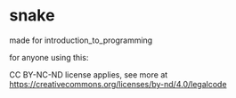 # snake
made for introduction_to_programming

for anyone using this:

CC BY-NC-ND license applies, see more at https://creativecommons.org/licenses/by-nd/4.0/legalcode
